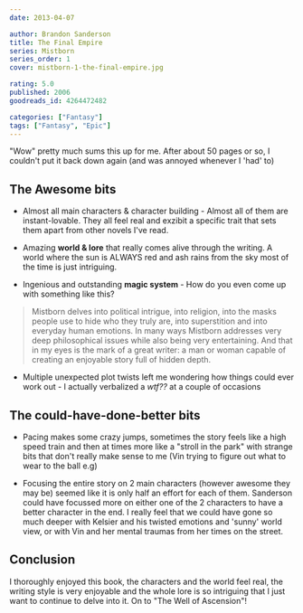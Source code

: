 ```yaml
---
date: 2013-04-07

author: Brandon Sanderson
title: The Final Empire
series: Mistborn
series_order: 1
cover: mistborn-1-the-final-empire.jpg

rating: 5.0
published: 2006
goodreads_id: 4264472482

categories: ["Fantasy"]
tags: ["Fantasy", "Epic"]
---
```


"Wow" pretty much sums this up for me. After about 50 pages or so, I couldn't put it back down again (and was annoyed whenever I 'had' to)

<!--more-->

## The Awesome bits

- Almost all main characters & character building - Almost all of them are instant-lovable. They all feel real and exzibit a specific trait that sets them apart from other novels I've read.

- Amazing **world & lore** that really comes alive through the writing. A world where the sun is ALWAYS red and ash rains from the sky most of the time is just intriguing.

- Ingenious and outstanding **magic system** - How do you even come up with something like this?

> Mistborn delves into political intrigue, into religion, into the masks people use to hide who they truly are, into superstition and into everyday human emotions. In many ways Mistborn addresses very deep philosophical issues while also being very entertaining. And that in my eyes is the mark of a great writer: a man or woman capable of creating an enjoyable story full of hidden depth.

- Multiple unexpected plot twists left me wondering how things could ever work out - I actually verbalized a _wtf??_ at a couple of occasions

## The could-have-done-better bits

- Pacing makes some crazy jumps, sometimes the story feels like a high speed train and then at times more like a "stroll in the park" with strange bits that don't really make sense to me (<spoiler>Vin trying to figure out what to wear to the ball e.g</spoiler>)

- Focusing the entire story on 2 main characters (however awesome they may be) seemed like it is only half an effort for each of them. Sanderson could have focussed more on either one of the 2 characters to have a better character in the end. I really feel that we could have gone so much deeper with Kelsier and his twisted emotions and 'sunny' world view, or with Vin and her mental traumas from her times on the street.

## Conclusion

I thoroughly enjoyed this book, the characters and the world feel real, the writing style is very enjoyable and the whole lore is so intriguing that I just want to continue to delve into it.
On to "The Well of Ascension"!
